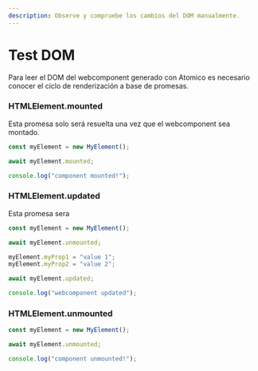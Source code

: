 ```yaml
---
description: Observe y compruebe los cambios del DOM manualmente.
---
```


# Test DOM

Para leer el DOM del webcomponent generado con Atomico es necesario conocer el ciclo de renderización a base de promesas.

### HTMLElement.mounted

Esta promesa solo será resuelta una vez que el webcomponent sea montado.

```jsx
const myElement = new MyElement();

await myElement.mounted;

console.log("component mounted!");
```

### HTMLElement.updated

Esta promesa sera 

```jsx
const myElement = new MyElement();

await myElement.unmounted;

myElement.myProp1 = "value 1";
myElement.myProp2 = "value 2";

await myElement.updated;

console.log("webcomponent updated");
```

### 

### HTMLElement.unmounted

```jsx
const myElement = new MyElement();

await myElement.unmounted;

console.log("component unmounted!");
```



